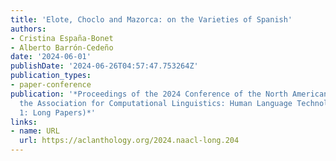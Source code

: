 ```yaml
---
title: 'Elote, Choclo and Mazorca: on the Varieties of Spanish'
authors:
- Cristina España-Bonet
- Alberto Barrón-Cedeño
date: '2024-06-01'
publishDate: '2024-06-26T04:57:47.753264Z'
publication_types:
- paper-conference
publication: '*Proceedings of the 2024 Conference of the North American Chapter of
  the Association for Computational Linguistics: Human Language Technologies (Volume
  1: Long Papers)*'
links:
- name: URL
  url: https://aclanthology.org/2024.naacl-long.204
---
```

